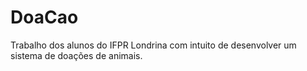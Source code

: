 # DoaCao
Trabalho dos alunos do IFPR Londrina com intuito de desenvolver um sistema de doações de animais.
